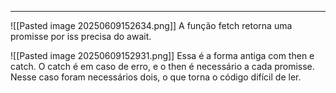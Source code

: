 
___

![[Pasted image 20250609152634.png]]
A função fetch retorna uma promisse por iss precisa do await.

![[Pasted image 20250609152931.png]]
Essa é a forma antiga com then e catch.
O catch é em caso de erro, e o then é necessário a cada promisse. Nesse caso foram necessários dois, o que torna o código difícil de ler.